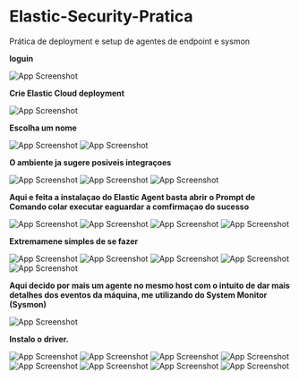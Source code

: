 # Elastic-Security-Pratica

Prática de deployment e setup de agentes de endpoint e sysmon 

 **loguin** 

![App Screenshot](https://raw.githubusercontent.com/lucaslcg/Elastic-Security-Pratica/main/Elastic-Security-Pratica/Captura%201-1.png)

**Crie Elastic Cloud deployment**

![App Screenshot](https://github.com/lucaslcg/Elastic-Security-Pratica/blob/main/Elastic-Security-Pratica/Captura%201-2.png)

**Escolha um nome**

![App Screenshot](https://github.com/lucaslcg/Elastic-Security-Pratica/blob/main/Elastic-Security-Pratica/Captura%201-3.png)
![App Screenshot](https://github.com/lucaslcg/Elastic-Security-Pratica/blob/main/Elastic-Security-Pratica/Captura%201-4.png)

 **O ambiente ja sugere posiveis integraçoes**
 
![App Screenshot](https://github.com/lucaslcg/Elastic-Security-Pratica/blob/main/Elastic-Security-Pratica/Captura%202-1.png)
![App Screenshot](https://github.com/lucaslcg/Elastic-Security-Pratica/blob/main/Elastic-Security-Pratica/Captura%202-2.png)
![App Screenshot](https://github.com/lucaslcg/Elastic-Security-Pratica/blob/main/Elastic-Security-Pratica/Captura%202-3.png)

**Aqui e feita a instalaçao do Elastic Agent basta abrir o Prompt de Comando colar executar eaguardar a comfirmaçao do sucesso**


![App Screenshot](https://github.com/lucaslcg/Elastic-Security-Pratica/blob/main/Elastic-Security-Pratica/Captura%202-4.png)
![App Screenshot](https://github.com/lucaslcg/Elastic-Security-Pratica/blob/main/Elastic-Security-Pratica/Captura%202-5.png)
![App Screenshot](https://github.com/lucaslcg/Elastic-Security-Pratica/blob/main/Elastic-Security-Pratica/Captura%202-6.png)
![App Screenshot](https://github.com/lucaslcg/Elastic-Security-Pratica/blob/main/Elastic-Security-Pratica/Captura%202-7.png)

**Extremamene simples de se fazer**

![App Screenshot](https://github.com/lucaslcg/Elastic-Security-Pratica/blob/main/Elastic-Security-Pratica/Captura%202-8.png)
![App Screenshot](https://github.com/lucaslcg/Elastic-Security-Pratica/blob/main/Elastic-Security-Pratica/Captura%202-9.png)
![App Screenshot](https://github.com/lucaslcg/Elastic-Security-Pratica/blob/main/Elastic-Security-Pratica/Captura%202-10.png)
![App Screenshot](https://github.com/lucaslcg/Elastic-Security-Pratica/blob/main/Elastic-Security-Pratica/Captura%202-11.png)
![App Screenshot](https://github.com/lucaslcg/Elastic-Security-Pratica/blob/main/Elastic-Security-Pratica/Captura%202-12.png)

**Aqui decido por mais um agente no mesmo host com o intuito de dar mais detalhes dos eventos da máquina, me utilizando do System Monitor (Sysmon)**

![App Screenshot](https://github.com/lucaslcg/Elastic-Security-Pratica/blob/main/Elastic-Security-Pratica/Captura%203-1.png)

**Instalo o driver.** 

![App Screenshot](https://github.com/lucaslcg/Elastic-Security-Pratica/blob/main/Elastic-Security-Pratica/Captura%203-2.png)
![App Screenshot](https://github.com/lucaslcg/Elastic-Security-Pratica/blob/main/Elastic-Security-Pratica/Captura%203-3.png)
![App Screenshot](https://github.com/lucaslcg/Elastic-Security-Pratica/blob/main/Elastic-Security-Pratica/Captura%203-4.png)
![App Screenshot](https://github.com/lucaslcg/Elastic-Security-Pratica/blob/main/Elastic-Security-Pratica/Captura%203-5.png)
![App Screenshot](https://github.com/lucaslcg/Elastic-Security-Pratica/blob/main/Elastic-Security-Pratica/Captura%203-6.png)
![App Screenshot](https://github.com/lucaslcg/Elastic-Security-Pratica/blob/main/Elastic-Security-Pratica/Captura%203-7.png)
![App Screenshot](https://github.com/lucaslcg/Elastic-Security-Pratica/blob/main/Elastic-Security-Pratica/Captura%203-8.png)
![App Screenshot](https://github.com/lucaslcg/Elastic-Security-Pratica/blob/main/Elastic-Security-Pratica/Captura%203-9.png)


